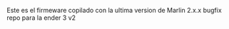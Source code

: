Este es el firmeware copilado con la ultima version de Marlin 2.x.x bugfix repo para la ender 3 v2 
